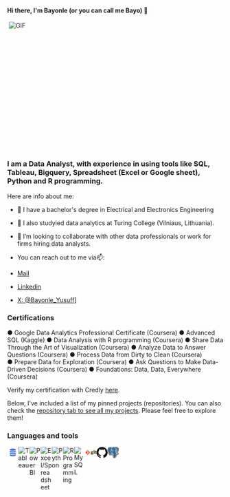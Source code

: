 #### Hi there, I'm Bayonle (or you can call me Bayo) 👋

<img align="right" alt="GIF" src="https://miro.medium.com/v2/resize:fit:1400/format:webp/1*kIacWWXjfYBFXqIXhIuCXQ.gif" width="500" height="320" />
 
### I am a Data Analyst, with experience in using tools like SQL, Tableau, Bigquery, Spreadsheet (Excel or Google sheet), Python and R programming.

Here are info about me:

- 🔭 I have a bachelor's degree in Electrical and Electronics Engineering 
- 🌱 I also studyied data analytics at Turing College (Vilniaus, Lithuania).
- 👯 I’m looking to collaborate with other data professionals or work for firms hiring data analysts.


- You can reach out to me via📫:
- [Mail](adisabayo50@gmail.com)
- [Linkedin](https://www.linkedin.com/in/bayonle-yusuff-a17a1621a/?trk=opento_sprofile_details)
- [X: @Bayonle_Yusuff](https://x.com/Bayonle_Yusuff)]

### Certifications
●	Google Data Analytics Professional Certificate (Coursera)
●	Advanced SQL (Kaggle) 
●	Data Analysis with R programming (Coursera)
●	Share Data Through the Art of Visualization (Coursera) 
●	Analyze Data to Answer Questions (Coursera) 
●	Process Data from Dirty to Clean (Coursera) 	 
●	Prepare Data for Exploration (Coursera) 
●	Ask Questions to Make Data-Driven Decisions (Coursera) 
●	Foundations: Data, Data, Everywhere (Coursera) 

Verify my certification with Credly [here](https://www.credly.com/badges/4ddf8985-ba73-4fff-9abb-bb4ccc0b7b18/public_url).

Below, I've included a list of my pinned projects (repositories). You can also check the [repository tab to see all my projects](https://github.com/bayoxx?tab=repositories). Please feel free to explore them!


### Languages and tools
[<img align="left" alt="SQL" width="26px" src="https://raw.githubusercontent.com/github/explore/37c71fdca4e12086faf8c7009793d2eb588c914e/topics/sql/sql.png" />](https://en.wikipedia.org/wiki/SQL)
[<img align="left" alt="Tableau" width="26px" src="https://upload.wikimedia.org/wikipedia/commons/4/4b/Tableau_Logo.png" />](https://www.tableau.com/)
[<img align="left" alt="Power BI" width="26px" src="https://upload.wikimedia.org/wikipedia/commons/c/cf/New_Power_BI_Logo.svg" />](https://powerbi.microsoft.com/)
[<img align="left" alt="Excel/Spreadsheet" width="26px" src="https://upload.wikimedia.org/wikipedia/commons/7/73/Microsoft_Excel_2013-2019_logo.svg" />](https://www.microsoft.com/en-us/microsoft-365/excel)
[<img align="left" alt="Python" width="26px" src="https://upload.wikimedia.org/wikipedia/commons/c/c3/Python-logo-notext.svg" />](https://www.python.org/)
[<img align="left" alt="R Programming" width="26px" src="https://upload.wikimedia.org/wikipedia/commons/1/1b/R_logo.svg" />](https://www.r-project.org/)
[<img align="left" alt="MySQL" width="26px" src="https://upload.wikimedia.org/wikipedia/en/d/dd/MySQL_logo.svg" />](https://www.mysql.com/)


<img align="left" alt="Git" width="26px" src="https://raw.githubusercontent.com/github/explore/master/topics/git/git.png" />
<img align="left" alt="GitHub" width="26px" src="https://raw.githubusercontent.com/github/explore/master/topics/github/github.png" />
<img align="left" alt="PostgreSQL" width="26px" src="https://raw.githubusercontent.com/github/explore/master/topics/postgresql/postgresql.png" />

